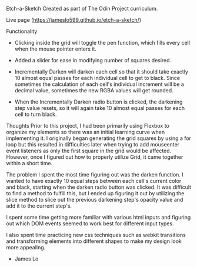 Etch-a-Sketch
Created as part of The Odin Project curriculum.

Live page (https://jameslo599.github.io/etch-a-sketch/)

Functionality
- Clicking inside the grid will toggle the pen function, which fills every cell when the mouse pointer enters it.

- Added a slider for ease in modifying number of squares desired.

- Incrementally Darken will darken each cell so that it should take exactly 10 almost equal passes for each individual cell to get to black. Since sometimes the calculation of each cell's individual increment will be a decimal value, sometimes the new RGBA values will get rounded.

- When the Incrementally Darken radio button is clicked, the darkening step value resets, so it will again take 10 almost equal passes for each cell to turn black.

Thoughts
Prior to this project, I had been primarily using Flexbox to organize my elements so there was an initial learning curve when implementing it. I originally began generating the grid squares by using a for loop but this resulted in difficulties later when trying to add mouseenter event listeners as only the first square in the grid would be affected. However, once I figured out how to properly utilize Grid, it came together within a short time. 

The problem I spent the most time figuring out was the darken function. I wanted to have exactly 10 equal steps between each cell's current color and black, starting when the darken radio button was clicked. It was difficult to find a method to fulfill this, but I ended up figuring it out by utilizing the slice method to slice out the previous darkening step's opacity value and add it to the current step's.

I spent some time getting more familiar with various html inputs and figuring out which DOM events seemed to work best for different input types.

I also spent time practicing new css techniques such as webkit transitions and transforming elements into different shapes to make my design look more appealing. 

- James Lo